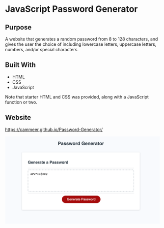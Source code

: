 # JavaScript Password Generator 

## Purpose
A website that generates a random password from 8 to 128 characters, and gives the user the choice of including lowercase letters, uppercase letters, numbers, and/or special characters.

## Built With
* HTML
* CSS
* JavaScript

Note that starter HTML and CSS was provided, along with a JavaScript function or two.

## Website
https://cammeer.github.io/Password-Generator/

![Portfolio main page screenshot](./assets/images/passgen.png "Password Generator")
